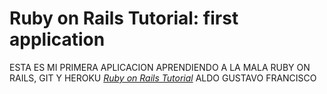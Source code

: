 # Ruby on Rails Tutorial: first application

ESTA ES MI PRIMERA APLICACION APRENDIENDO A LA MALA RUBY ON RAILS, GIT Y HEROKU
[*Ruby on Rails Tutorial*](http://railstutorial.org/)
ALDO GUSTAVO FRANCISCO